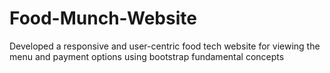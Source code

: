 # Food-Munch-Website

Developed a responsive and user-centric food tech website for viewing the menu and payment options using
bootstrap fundamental concepts
